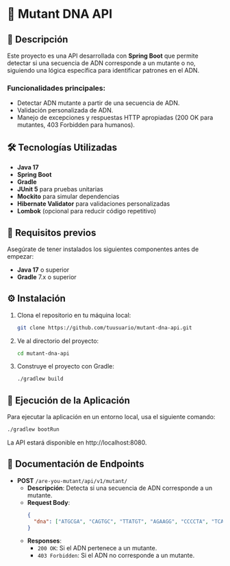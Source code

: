 # 🧬 Mutant DNA API

## 📑 Descripción

Este proyecto es una API desarrollada con **Spring Boot** que permite detectar si una secuencia de ADN corresponde a un mutante o no, siguiendo una lógica específica para identificar patrones en el ADN.

### Funcionalidades principales:
- Detectar ADN mutante a partir de una secuencia de ADN.
- Validación personalizada de ADN.
- Manejo de excepciones y respuestas HTTP apropiadas (200 OK para mutantes, 403 Forbidden para humanos).

## 🛠️ Tecnologías Utilizadas

- **Java 17**
- **Spring Boot**
- **Gradle**
- **JUnit 5** para pruebas unitarias
- **Mockito** para simular dependencias
- **Hibernate Validator** para validaciones personalizadas
- **Lombok** (opcional para reducir código repetitivo)

## 🚀 Requisitos previos

Asegúrate de tener instalados los siguientes componentes antes de empezar:

- **Java 17** o superior
- **Gradle** 7.x o superior

## ⚙️ Instalación

1. Clona el repositorio en tu máquina local:
    ```bash
    git clone https://github.com/tuusuario/mutant-dna-api.git
    ```

2. Ve al directorio del proyecto:
    ```bash
    cd mutant-dna-api
    ```

3. Construye el proyecto con Gradle:
    ```bash
    ./gradlew build
    ```

## 🚦 Ejecución de la Aplicación

Para ejecutar la aplicación en un entorno local, usa el siguiente comando:

```bash
./gradlew bootRun
```
La API estará disponible en http://localhost:8080.

## 📑 Documentación de Endpoints

- **POST** `/are-you-mutant/api/v1/mutant/`
  - **Descripción**: Detecta si una secuencia de ADN corresponde a un mutante.
  - **Request Body**:
    ```json
    {
      "dna": ["ATGCGA", "CAGTGC", "TTATGT", "AGAAGG", "CCCCTA", "TCACTG"]
    }
    ```
  - **Responses**:
    - `200 OK`: Si el ADN pertenece a un mutante.
    - `403 Forbidden`: Si el ADN no corresponde a un mutante.
